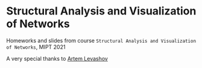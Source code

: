 # Structural Analysis and Visualization of Networks

Homeworks and slides from course `Structural Analysis and Visualization of Networks`, MIPT 2021

A very special thanks to 
[Artem Levashov](https://github.com/soft1q)